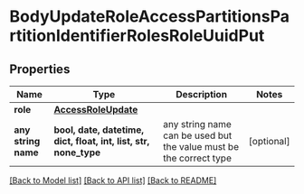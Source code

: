 # BodyUpdateRoleAccessPartitionsPartitionIdentifierRolesRoleUuidPut


## Properties
Name | Type | Description | Notes
------------ | ------------- | ------------- | -------------
**role** | [**AccessRoleUpdate**](AccessRoleUpdate.md) |  | 
**any string name** | **bool, date, datetime, dict, float, int, list, str, none_type** | any string name can be used but the value must be the correct type | [optional]

[[Back to Model list]](../README.md#documentation-for-models) [[Back to API list]](../README.md#documentation-for-api-endpoints) [[Back to README]](../README.md)



